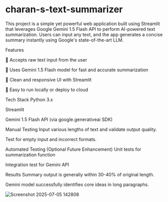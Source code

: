 # charan-s-text-summarizer

This project is a simple yet powerful web application built using Streamlit that leverages Google Gemini 1.5 Flash API to perform AI-powered text summarization. Users can input any text, and the app generates a concise summary instantly using Google's state-of-the-art LLM.

Features

🔹 Accepts raw text input from the user

🔹 Uses Gemini 1.5 Flash model for fast and accurate summarization

🔹 Clean and responsive UI with Streamlit

🔹 Easy to run locally or deploy to cloud


 Tech Stack
Python 3.x

Streamlit

Gemini 1.5 Flash API (via google.generativeai SDK)

Manual Testing
Input various lengths of text and validate output quality.

Test for empty input and incorrect formats.

Automated Testing (Optional Future Enhancement)
Unit tests for summarization function

Integration test for Gemini API

Results
Summary output is generally within 30-40% of original length.

Gemini model successfully identifies core ideas in long paragraphs.

![Screenshot 2025-07-05 142808](https://github.com/user-attachments/assets/26832cb0-b4c3-40aa-a361-ffdce5d11ff7)

